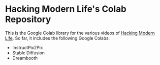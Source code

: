 # Hacking Modern Life's Colab Repository

This is the Google Colab library for the various videos of [Hacking Modern Life](https://youtube.com/@hml).
So far, it includes the following Google Colabs:
- InstructPix2Pix
- Stable Diffusion
- Dreambooth
